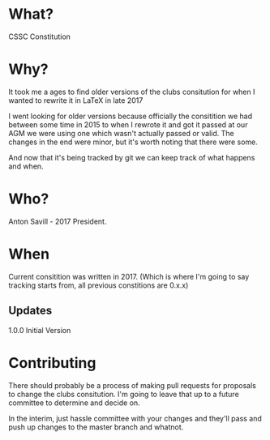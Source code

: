 # What?
CSSC Constitution

# Why?
It took me a ages to find older versions of the clubs consitution for when I wanted to rewrite it in LaTeX in late 2017

I went looking for older versions because officially the consitition we had between some time in 2015 to when I rewrote it and got it passed at our AGM we were using one which wasn't actually passed or valid.
The changes in the end were minor, but it's worth noting that there were some.

And now that it's being tracked by git we can keep track of what happens and when.

# Who?

Anton Savill - 2017 President.

# When
Current consitition was written in 2017. (Which is where I'm going to say tracking starts from, all previous constitions are 0.x.x)
## Updates
1.0.0 Initial Version

# Contributing
There should probably be a process of making pull requests for proposals to change the clubs consitution.
I'm going to leave that up to a future committee to determine and decide on.

In the interim, just hassle committee with your changes and they'll pass and push up changes to the master branch and whatnot.
